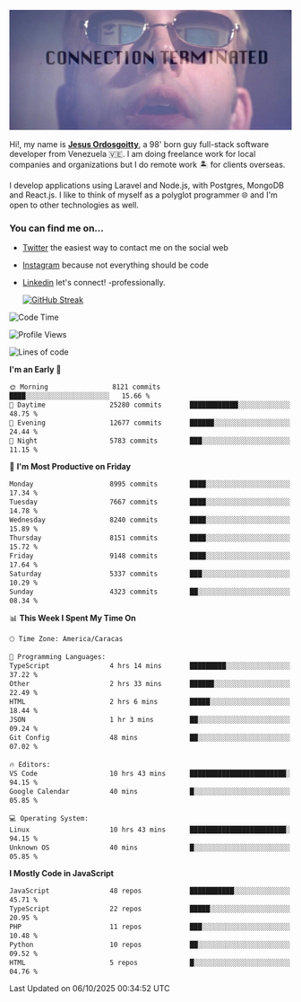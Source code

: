 ![hackers movie reference](./disconnected.jpg)

Hi!, my name is [**Jesus Ordosgoitty**](https://jodaz.dev), a 98' born guy full-stack software developer from Venezuela 🇻🇪. I am doing freelance work for local companies and organizations but I do remote work 🏝️ for clients overseas. 

I develop applications using Laravel and Node.js, with Postgres, MongoDB and React.js. I like to think of myself as a polyglot programmer 🌐 and I'm open to other technologies as well.

### You can find me on...

- [Twitter](https://twitter.com/jodaz_) the easiest way to contact me on the social web
- [Instagram](https://instagram.com/jodaz_) because not everything should be code
- [Linkedin](https://linkedin.com/in/jodaz) let's connect! -professionally.


    [![GitHub Streak](https://streak-stats.demolab.com?user=jodaz&theme=tokyonight)](https://git.io/streak-stats)

<!--START_SECTION:waka-->
![Code Time](http://img.shields.io/badge/Code%20Time-11%2C388%20hrs%2044%20mins-blue)

![Profile Views](http://img.shields.io/badge/Profile%20Views-0-blue)

![Lines of code](https://img.shields.io/badge/From%20Hello%20World%20I%27ve%20Written-83.8%20million%20lines%20of%20code-blue)

**I'm an Early 🐤** 

```text
🌞 Morning                8121 commits        ████░░░░░░░░░░░░░░░░░░░░░   15.66 % 
🌆 Daytime                25280 commits       ████████████░░░░░░░░░░░░░   48.75 % 
🌃 Evening                12677 commits       ██████░░░░░░░░░░░░░░░░░░░   24.44 % 
🌙 Night                  5783 commits        ███░░░░░░░░░░░░░░░░░░░░░░   11.15 % 
```
📅 **I'm Most Productive on Friday** 

```text
Monday                   8995 commits        ████░░░░░░░░░░░░░░░░░░░░░   17.34 % 
Tuesday                  7667 commits        ████░░░░░░░░░░░░░░░░░░░░░   14.78 % 
Wednesday                8240 commits        ████░░░░░░░░░░░░░░░░░░░░░   15.89 % 
Thursday                 8151 commits        ████░░░░░░░░░░░░░░░░░░░░░   15.72 % 
Friday                   9148 commits        ████░░░░░░░░░░░░░░░░░░░░░   17.64 % 
Saturday                 5337 commits        ███░░░░░░░░░░░░░░░░░░░░░░   10.29 % 
Sunday                   4323 commits        ██░░░░░░░░░░░░░░░░░░░░░░░   08.34 % 
```


📊 **This Week I Spent My Time On** 

```text
🕑︎ Time Zone: America/Caracas

💬 Programming Languages: 
TypeScript               4 hrs 14 mins       █████████░░░░░░░░░░░░░░░░   37.22 % 
Other                    2 hrs 33 mins       ██████░░░░░░░░░░░░░░░░░░░   22.49 % 
HTML                     2 hrs 6 mins        █████░░░░░░░░░░░░░░░░░░░░   18.44 % 
JSON                     1 hr 3 mins         ██░░░░░░░░░░░░░░░░░░░░░░░   09.24 % 
Git Config               48 mins             ██░░░░░░░░░░░░░░░░░░░░░░░   07.02 % 

🔥 Editors: 
VS Code                  10 hrs 43 mins      ████████████████████████░   94.15 % 
Google Calendar          40 mins             █░░░░░░░░░░░░░░░░░░░░░░░░   05.85 % 

💻 Operating System: 
Linux                    10 hrs 43 mins      ████████████████████████░   94.15 % 
Unknown OS               40 mins             █░░░░░░░░░░░░░░░░░░░░░░░░   05.85 % 
```

**I Mostly Code in JavaScript** 

```text
JavaScript               48 repos            ███████████░░░░░░░░░░░░░░   45.71 % 
TypeScript               22 repos            █████░░░░░░░░░░░░░░░░░░░░   20.95 % 
PHP                      11 repos            ███░░░░░░░░░░░░░░░░░░░░░░   10.48 % 
Python                   10 repos            ██░░░░░░░░░░░░░░░░░░░░░░░   09.52 % 
HTML                     5 repos             █░░░░░░░░░░░░░░░░░░░░░░░░   04.76 % 
```




 Last Updated on 06/10/2025 00:34:52 UTC
<!--END_SECTION:waka-->
